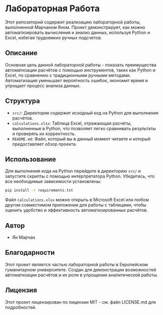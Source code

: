 # Лабораторная Работа

Этот репозиторий содержит реализацию лабораторной работы, выполненной Марчаном Яном. Проект демонстрирует, как можно автоматизировать вычисления и анализ данных, используя Python и Excel, избегая трудоемких ручных подсчетов.

## Описание

Основная цель данной лабораторной работы - показать преимущества автоматизации расчётов с помощью инструментов, таких как Python и Excel, по сравнению с традиционными ручными методами. Автоматизация уменьшает вероятность ошибок, экономит время и упрощает процесс анализа данных.

## Структура

- `src/`: Директория содержит исходный код на Python для выполнения расчётов.
- `calculations.xlsx`: Таблица Excel, отражающая расчёты, выполненные в Python, что позволяет легко сравнивать результаты и проверять их корректность.
- `README.md`: Файл, который вы в данный момент читаете и который предоставляет обзор проекта.

## Использование

Для выполнения кода на Python перейдите в директорию `src/` и запустите скрипты с помощью интерпретатора Python. Убедитесь, что все необходимые зависимости установлены:

```bash
pip install -r requirements.txt
```

Файл `calculations.xlsx` можно открыть в Microsoft Excel или любом другом совместимом приложении для работы с таблицами, чтобы оценить удобство и эффективность автоматизированных расчётов.

## Автор

- Ян Марчан

## Благодарности

Этот проект является частью лабораторной работы в Европейском гуманитарном университете. Создан для демонстрации возможностей автоматизации расчётов и их роли в упрощении аналитической работы.

## Лицензия

Этот проект лицензирован по лицензии MIT - см. файл LICENSE.md для подробностей.